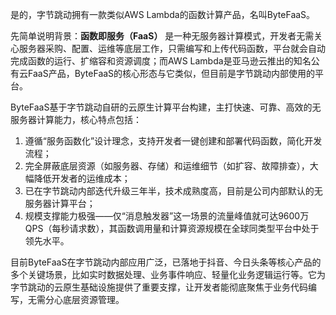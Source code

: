 是的，字节跳动拥有一款类似AWS Lambda的函数计算产品，名叫ByteFaaS。  

先简单说明背景：**函数即服务（FaaS）** 是一种无服务器计算模式，开发者无需关心服务器采购、配置、运维等底层工作，只需编写和上传代码函数，平台就会自动完成函数的运行、扩缩容和资源调度；而AWS Lambda是亚马逊云推出的知名公有云FaaS产品，ByteFaaS的核心形态与它类似，但目前是字节跳动内部使用的平台。  


ByteFaaS基于字节跳动自研的云原生计算平台构建，主打快速、可靠、高效的无服务器计算能力，核心特点包括：  
1.  遵循“服务函数化”设计理念，支持开发者一键创建和部署代码函数，简化开发流程；  
2.  完全屏蔽底层资源（如服务器、存储）和运维细节（如扩容、故障排查），大幅降低开发者的运维成本；  
3.  已在字节跳动内部迭代升级三年半，技术成熟度高，目前是公司内部默认的无服务器计算平台；  
4.  规模支撑能力极强——仅“消息触发器”这一场景的流量峰值就可达9600万QPS（每秒请求数），其函数调用量和计算资源规模在全球同类型平台中处于领先水平。  


目前ByteFaaS在字节跳动内部应用广泛，已落地于抖音、今日头条等核心产品的多个关键场景，比如实时数据处理、业务事件响应、轻量化业务逻辑运行等。它为字节跳动的云原生基础设施提供了重要支撑，让开发者能彻底聚焦于业务代码编写，无需分心底层资源管理。